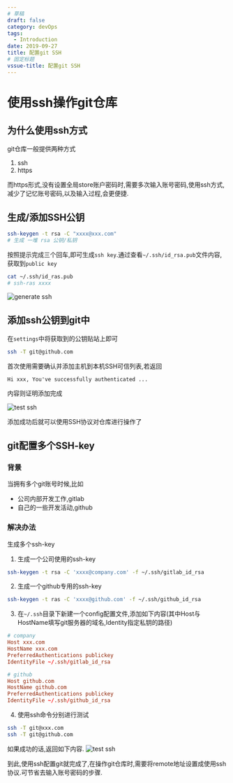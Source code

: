 ```yaml
---
# 草稿
draft: false
category: devOps
tags:
  - Introduction
date: 2019-09-27
title: 配置git SSH
# 固定标题
vssue-title: 配置git SSH
---
```

# 使用ssh操作git仓库

## 为什么使用ssh方式
git仓库一般提供两种方式
1. ssh
2. https

而https形式,没有设置全局store账户密码时,需要多次输入账号密码,使用ssh方式,减少了记忆账号密码,以及输入过程,会更便捷.

## 生成/添加SSH公钥
```bash
ssh-keygen -t rsa -C "xxxx@xxx.com"
# 生成 一堆 rsa 公钥/私钥
```
按照提示完成三个回车,即可生成`ssh key`.通过查看`~/.ssh/id_rsa.pub`文件内容,获取到`public key`

```bash
cat ~/.ssh/id_ras.pub
# ssh-ras xxxx
```
![generate ssh](~@img/devOps/generate_rsa.png)

## 添加ssh公钥到git中
在`settings`中将获取到的公钥贴站上即可
```bash
ssh -T git@github.com
```
首次使用需要确认并添加主机到本机SSH可信列表,若返回

`Hi xxx, You've successfully authenticated ...`

内容则证明添加完成

![test ssh](~@img/devOps/test_ssh1.png)

添加成功后就可以使用SSH协议对仓库进行操作了

## git配置多个SSH-key
### 背景
当拥有多个git账号时候,比如
- 公司内部开发工作,gitlab
- 自己的一些开发活动,github

### 解决办法
生成多个ssh-key

1. 生成一个公司使用的ssh-key
```bash
ssh-keygen -t rsa -C 'xxxx@company.com' -f ~/.ssh/gitlab_id_rsa
```

2. 生成一个github专用的ssh-key
```bash
ssh-keygen -t ras -C 'xxxx@github.com' -f ~/.ssh/github_id_rsa
```

3. 在`~/.ssh`目录下新建一个config配置文件,添加如下内容(其中Host与HostName填写git服务器的域名,Identity指定私钥的路径)
```conf
# company
Host xxx.com
HostName xxx.com
PreferredAuthentications publickey
IdentityFile ~/.ssh/gitlab_id_rsa

# github
Host github.com
HostName github.com
PreferredAuthentications publickey
IdentityFile ~/.ssh/github_id_rsa
```

4. 使用ssh命令分别进行测试
```bash
ssh -T git@xxx.com
ssh -T git@github.com
```

如果成功的话,返回如下内容.
![test ssh](~@img/devOps/test_ssh2.png)

到此,使用ssh配置git就完成了,在操作git仓库时,需要将remote地址设置成使用ssh协议.可节省去输入账号密码的步骤.